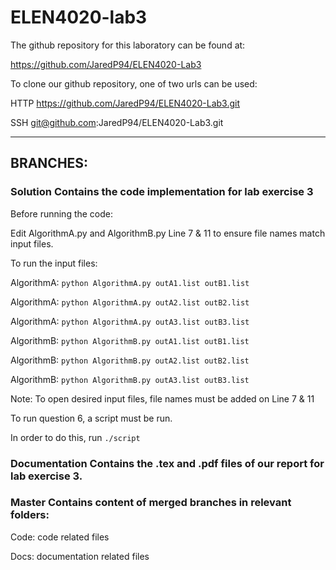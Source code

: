 # ELEN4020-lab3

The github repository for this laboratory can be found at: 

https://github.com/JaredP94/ELEN4020-Lab3 

To clone our github repository, one of two urls can be used: 

HTTP https://github.com/JaredP94/ELEN4020-Lab3.git 

SSH git@github.com:JaredP94/ELEN4020-Lab3.git

---------------------------------------------------------------------------
## BRANCHES:

### Solution      Contains the code implementation for lab exercise 3

Before running the code:

Edit AlgorithmA.py and AlgorithmB.py Line 7 & 11 to ensure file names match input files.

To run the input files:

AlgorithmA: ``` python AlgorithmA.py outA1.list outB1.list ```

AlgorithmA: ``` python AlgorithmA.py outA2.list outB2.list ```

AlgorithmA: ``` python AlgorithmA.py outA3.list outB3.list ```

AlgorithmB: ``` python AlgorithmB.py outA1.list outB1.list ```

AlgorithmB: ``` python AlgorithmB.py outA2.list outB2.list ```

AlgorithmB: ``` python AlgorithmB.py outA3.list outB3.list ```

Note: To open desired input files, file names must be added on Line 7 & 11

To run question 6, a script must be run. 

In order to do this, run ``` ./script ```

### Documentation     Contains the .tex and .pdf files of our report for lab exercise 3.

### Master        Contains content of merged branches in relevant folders:

Code: code related files

Docs: documentation related files

